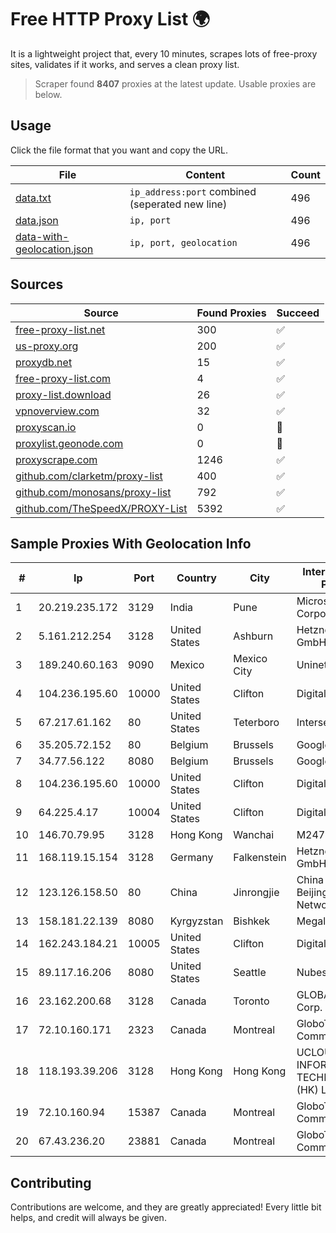 
# Free HTTP Proxy List 🌍

It is a lightweight project that, every 10 minutes, scrapes lots of free-proxy sites, validates if it works, and serves a clean proxy list.


> Scraper found **8407** proxies at the latest update. Usable proxies are below.

## Usage

Click the file format that you want and copy the URL.


|File|Content|Count|
|----|-------|-----|
|[data.txt](https://raw.githubusercontent.com/themiralay/Proxy-List-World/master/data.txt)|`ip_address:port` combined (seperated new line)|496|
|[data.json](https://raw.githubusercontent.com/themiralay/Proxy-List-World/master/data.json)|`ip, port`|496|
|[data-with-geolocation.json](https://raw.githubusercontent.com/themiralay/Proxy-List-World/master/data-with-geolocation.json)|`ip, port, geolocation`|496|

## Sources

|Source|Found Proxies|Succeed|
|------|-------------|-------|
|[free-proxy-list.net](https://free-proxy-list.net)|300|✅|
|[us-proxy.org](https://www.us-proxy.org)|200|✅|
|[proxydb.net](http://proxydb.net)|15|✅|
|[free-proxy-list.com](https://free-proxy-list.com/?page=&port=&type%5B%5D=http&type%5B%5D=https&up_time=0&search=Search)|4|✅|
|[proxy-list.download](https://www.proxy-list.download/HTTP)|26|✅|
|[vpnoverview.com](https://vpnoverview.com/privacy/anonymous-browsing/free-proxy-servers)|32|✅|
|[proxyscan.io](https://www.proxyscan.io)|0|🚫|
|[proxylist.geonode.com](https://proxylist.geonode.com/api/proxy-list?limit=300&page=1&sort_by=lastChecked&sort_type=desc&protocols=http,https)|0|🚫|
|[proxyscrape.com](https://api.proxyscrape.com/v2/?request=displayproxies&protocol=http&timeout=10000&country=all&ssl=all&anonymity=all)|1246|✅|
|[github.com/clarketm/proxy-list](https://raw.githubusercontent.com/clarketm/proxy-list/master/proxy-list-raw.txt)|400|✅|
|[github.com/monosans/proxy-list](https://raw.githubusercontent.com/monosans/proxy-list/main/proxies/http.txt)|792|✅|
|[github.com/TheSpeedX/PROXY-List](https://raw.githubusercontent.com/TheSpeedX/PROXY-List/master/http.txt)|5392|✅|


## Sample Proxies With Geolocation Info

|#|Ip|Port|Country|City|Internet Service Provider|
|-|--|----|-------|----|-------------------------|
|1|20.219.235.172|3129|India|Pune|Microsoft Corporation|
|2|5.161.212.254|3128|United States|Ashburn|Hetzner Online GmbH|
|3|189.240.60.163|9090|Mexico|Mexico City|Uninet S.A. de C.V.|
|4|104.236.195.60|10000|United States|Clifton|DigitalOcean, LLC|
|5|67.217.61.162|80|United States|Teterboro|Interserver, Inc|
|6|35.205.72.152|80|Belgium|Brussels|Google LLC|
|7|34.77.56.122|8080|Belgium|Brussels|Google LLC|
|8|104.236.195.60|10000|United States|Clifton|DigitalOcean, LLC|
|9|64.225.4.17|10004|United States|Clifton|DigitalOcean, LLC|
|10|146.70.79.95|3128|Hong Kong|Wanchai|M247 Europe Infra|
|11|168.119.15.154|3128|Germany|Falkenstein|Hetzner Online GmbH|
|12|123.126.158.50|80|China|Jinrongjie|China Unicom Beijing Province Network|
|13|158.181.22.139|8080|Kyrgyzstan|Bishkek|Megaline LLC|
|14|162.243.184.21|10005|United States|Clifton|DigitalOcean, LLC|
|15|89.117.16.206|8080|United States|Seattle|Nubes, LLC|
|16|23.162.200.68|3128|Canada|Toronto|GLOBALTELEHOST Corp.|
|17|72.10.160.171|2323|Canada|Montreal|GloboTech Communications|
|18|118.193.39.206|3128|Hong Kong|Hong Kong|UCLOUD INFORMATION TECHNOLOGY (HK) LIMITED|
|19|72.10.160.94|15387|Canada|Montreal|GloboTech Communications|
|20|67.43.236.20|23881|Canada|Montreal|GloboTech Communications|



## Contributing

Contributions are welcome, and they are greatly appreciated! Every
little bit helps, and credit will always be given.

